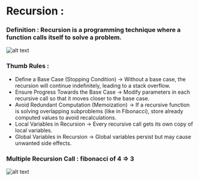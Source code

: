 # Recursion : 
### Definition : Recursion is a programming technique where a function calls itself to solve a problem.
![alt text](https://www.codesansar.com/storage/app/media/c-programming/recursion.png)

### Thumb Rules : 
* Define a Base Case (Stopping Condition) -> Without a base case, the recursion will continue indefinitely, leading to a stack overflow.
* Ensure Progress Towards the Base Case -> Modify parameters in each recursive call so that it moves closer to the base case.
* Avoid Redundant Computation (Memoization) -> If a recursive function is solving overlapping subproblems (like in Fibonacci), store already computed values to avoid recalculations.
* Local Variables in Recursion -> Every recursive call gets its own copy of local variables.
* Global Variables in Recursion -> Global variables persist but may cause unwanted side effects.


### Multiple Recursion Call : fibonacci of 4 => 3
![alt text](https://www.researchgate.net/publication/278965757/figure/fig1/AS:467532499951616@1488479842204/Cilk-pseudocode-for-a-recursive-program-to-compute-Fibonacci-numbers-main.png)